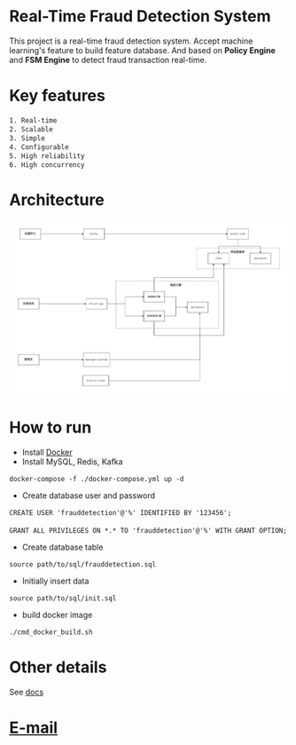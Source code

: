 # Real-Time Fraud Detection System
This project is a real-time fraud detection system. Accept machine learning's feature to build feature database. And based on **Policy Engine** and **FSM Engine** to detect fraud transaction real-time.

# Key features
    1. Real-time
    2. Scalable
    3. Simple
    4. Configurable
    5. High reliability
    6. High concurrency

# Architecture
![Architecture](./docs/real-time-fraud-detect.jpg)

# How to run
* Install [Docker](https://docs.docker.com/engine/install/)
* Install MySQL, Redis, Kafka
```
docker-compose -f ./docker-compose.yml up -d

```
* Create database user and password
```
CREATE USER 'frauddetection'@'%' IDENTIFIED BY '123456';

GRANT ALL PRIVILEGES ON *.* TO 'frauddetection'@'%' WITH GRANT OPTION;
```
* Create database table
```
source path/to/sql/frauddetection.sql
```
* Initially insert data
```
source path/to/sql/init.sql
```
* build docker image
```
./cmd_docker_build.sh
```

# Other details
See [docs](./docs/)

# [E-mail](mailto:oneday_12345@163.com)
